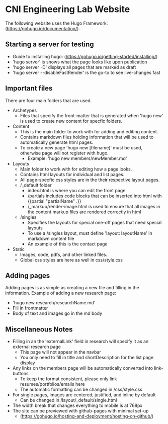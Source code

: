 # CNI Engineering Lab Website

The following website uses the Hugo Framework: (<https://gohugo.io/documentation/>). 

## Starting a server for testing

- Guide to installing hugo: (<https://gohugo.io/getting-started/installing/>)
- 'hugo server' is shows what the page looks like upon publication
- 'hugo server -D' displays all pages that are marked as draft
- 'hugo server --disableFastRender' is the go-to to see live-changes fast

## Important files

There are four main folders that are used.

- Archetypes
  - Files that specify the front-matter that is generated when 'hugo new' is used to create new content for specfic folders.
- Content
  - This is the main folder to work with for adding and editing content.
  - Contains markdown files holding information that will be used to automatically generate html pages.
  - To create a new page 'hugo new [filename]' must be used, otherwise page will not register with hugo.
    - Example: 'hugo new members/newMember.md'
- Layouts
  - Main folder to work with for editing how a page looks.  
  - Contains html layouts for individual and list pages.
  - All page-specfic css styles are in the their respective layout pages.
  - /_default folder
    - index.html is where you can edit the front page
    - /partials includes code blocks that can be inserted into html with {{partial "partialName" .}}
    - /_markup/render-image.html is used to ensure that all images in the content markup files are rendered correctly in html
  - /singles
    - Specifies the layouts for special one-off pages that need special layouts
    - To use a /singles layout, must define 'layout: layoutName' in markdown content file
    - An example of this is the contact page
- Static
  - Images, code, pdfs, and other linked files.
  - Global css styles are here as well in css/style.css

## Adding pages

Adding pages is as simple as creating a new file and filling in the information. Example of adding a new research page:

- 'hugo new research/researchName.md'
- Fill in frontmatter
- Body of text and images go in the md body

## Miscellaneous Notes

- Filling in an the 'externalLink' field in research will specify it as an external research page
  - This page will not appear in the navbar
  - You only need to fill in title and shortDescription for the list page display
- Any links on the members page will be automatically converted into link-buttons
  - To keep the format consistent, please only link resumes/portfolios/emails here
  - The automatic formatting can be changed in /css/style.css
- For single pages, images are centered, justified, and inline by default
  - Can be changed in /layout/_default/single.html
- The width break that changes everything to mobile is at 768px
- The site can be previewed with github-pages with minimal set-up
  - (<https://gohugo.io/hosting-and-deployment/hosting-on-github/>)
